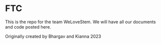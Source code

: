 # FTC
This is the repo for the team WeLoveStem. We will have all our documents and code posted here.

Originally created by Bhargav and Kianna 2023
